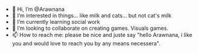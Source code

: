 - 👋 Hi, I’m @Arawnana
- 👀 I’m interested in things... like milk and cats... but not cat's milk
- 🌱 I’m currently learning social work
- 💞️ I’m looking to collaborate on creating games. Visuals games.
- 📫 How to reach me: please be nice and juste say "hello Arawnana, i like you and would love to reach you by any means necessera".

<!---
Arawnana/Arawnana is a ✨ special ✨ repository because its `README.md` (this file) appears on your GitHub profile.
You can click the Preview link to take a look at your changes.
--->
